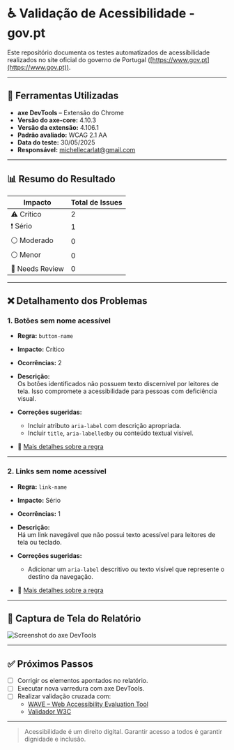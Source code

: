 # ♿ Validação de Acessibilidade - gov.pt

Este repositório documenta os testes automatizados de acessibilidade realizados no site oficial do governo de Portugal ([https://www.gov.pt](https://www.gov.pt)).

---

## 🔧 Ferramentas Utilizadas

- **axe DevTools** – Extensão do Chrome  
- **Versão do axe-core:** 4.10.3  
- **Versão da extensão:** 4.106.1  
- **Padrão avaliado:** WCAG 2.1 AA  
- **Data do teste:** 30/05/2025  
- **Responsável:** michellecarlat@gmail.com

---

## 📊 Resumo do Resultado

| Impacto     | Total de Issues |
|-------------|------------------|
| ⚠️ Crítico   | 2                |
| ❗ Sério     | 1                |
| ⚪ Moderado  | 0                |
| ⚪ Menor     | 0                |
| 🧪 Needs Review | 0            |

---

## ❌ Detalhamento dos Problemas

### 1. Botões sem nome acessível  
- **Regra:** `button-name`  
- **Impacto:** Crítico  
- **Ocorrências:** 2  
- **Descrição:**  
  Os botões identificados não possuem texto discernível por leitores de tela. Isso compromete a acessibilidade para pessoas com deficiência visual.

- **Correções sugeridas:**  
  - Incluir atributo `aria-label` com descrição apropriada.
  - Incluir `title`, `aria-labelledby` ou conteúdo textual visível.

- 🔗 [Mais detalhes sobre a regra](https://dequeuniversity.com/rules/axe/4.10/button-name?application=AxeChrome)

---

### 2. Links sem nome acessível  
- **Regra:** `link-name`  
- **Impacto:** Sério  
- **Ocorrências:** 1  
- **Descrição:**  
  Há um link navegável que não possui texto acessível para leitores de tela ou teclado.

- **Correções sugeridas:**  
  - Adicionar um `aria-label` descritivo ou texto visível que represente o destino da navegação.

- 🔗 [Mais detalhes sobre a regra](https://dequeuniversity.com/rules/axe/4.10/link-name?application=AxeChrome)

---

## 📸 Captura de Tela do Relatório

![Screenshot do axe DevTools](https://axe.deque.com/api/screenshots/5646fac9-161e-4812-a9d4-608b757b312d)

---

## ✅ Próximos Passos

- [ ] Corrigir os elementos apontados no relatório.
- [ ] Executar nova varredura com axe DevTools.
- [ ] Realizar validação cruzada com:
  - [WAVE – Web Accessibility Evaluation Tool](https://wave.webaim.org/)
  - [Validador W3C](https://validator.w3.org/)

---

> Acessibilidade é um direito digital. Garantir acesso a todos é garantir dignidade e inclusão.

